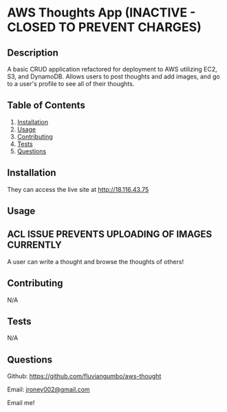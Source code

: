 # AWS Thoughts App (INACTIVE - CLOSED TO PREVENT CHARGES)


## Description

A basic CRUD application refactored for deployment to AWS utilizing EC2, S3, and DynamoDB. Allows users to post thoughts and add images, and go to a user's profile to see all of their thoughts.

## Table of Contents
1. [Installation](#installation)
2. [Usage](#usage)
3. [Contributing](#contributing)
4. [Tests](#tests)
5. [Questions](#questions)

## Installation

They can access the live site at http://18.116.43.75

## Usage

## ACL ISSUE PREVENTS UPLOADING OF IMAGES CURRENTLY
A user can write a thought and browse the thoughts of others!

## Contributing

N/A

## Tests

N/A

## Questions

Github: https://github.com/fluviangumbo/aws-thought

Email: jroney002@gmail.com

Email me!
 
